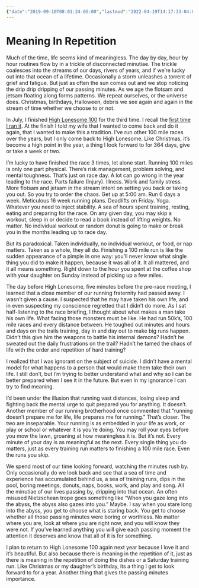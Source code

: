 ```yaml
---
{"date":"2019-09-10T08:01:24-05:00","lastmod":"2022-04-19T14:17:33-04:00","dg-publish":true,"dg-permalink":"meaninginrepetition","permalink":"/meaninginrepetition/","dgHomeLink":true,"dgPassFrontmatter":true}
---
```


# Meaning In Repetition

Much of the time, life seems kind of meaningless. The day by day, hour by hour routines flow by in a trickle of disconnected minutiae. The trickle coalesces into the streams of our days, rivers of years, and if we’re lucky out into that ocean of a lifetime. Occasionally a storm unleashes a torrent of grief and fatigue. But just as often the sun comes out and we stop noticing the drip drip dripping of our passing minutes. As we age the flotsam and jetsam floating along forms patterns. We repeat ourselves, or the universe does. Christmas, birthdays, Halloween, debris we see again and again in the stream of time whether we choose to or not.

In July, I finished [High Lonesome 100](http://highlonesome100.com) for the third time. I recall the [first time I ran it](High%20Lonesome%20100%20-%202017%20Race%20Report%7C%20first%20time%20I%20ran%20it.md). At the finish I told my wife that I wanted to come back and do it again, that I wanted to make this a tradition. I’ve run other 100 mile races over the years, but I only come back to High Lonesome. Like Christmas, it’s become a high point in the year, a thing I look forward to for 364 days, give or take a week or two.

I’m lucky to have finished the race 3 times, let alone start. Running 100 miles is only one part physical. There’s risk management, problem solving, and mental toughness. That’s just on race day. A lot can go wrong in the year leading to the race. Parts failure (Injury). Illness. Work and family stress. More flotsam and jetsam in the stream intent on setting you back or taking you out. So you try to order the chaos. Get up at 5:00 am. Run 6 days a week. Meticulous 16 week running plans. Deadlifts on Friday. Yoga. Whatever you need to inject stability. A sea of hours spent training, resting, eating and preparing for the race. On any given day, you may skip a workout, sleep in or decide to read a book instead of lifting weights. No matter. No individual workout or random donut is going to make or break you in the months leading up to race day.

But its paradoxical. Taken individually, no individual workout, or food, or nap matters. Taken as a whole, they all do. Finishing a 100 mile run is like the sudden appearance of a pimple in one way: you’ll never know what single thing you did to make it happen, because it was all of it. It all mattered, and it all means something. Right down to the hour you spent at the coffee shop with your daughter on Sunday instead of picking up a few miles.

The day before High Lonesome, five minutes before the pre-race meeting, I learned that a close member of our running fraternity had passed away. I wasn’t given a cause. I suspected that he may have taken his own life, and in even suspecting my conscience regretted that I didn’t do more. As I sat half-listening to the race briefing, I thought about what makes a man take his own life. What facing those monsters must be like. He had run 50k’s, 100 mile races and every distance between. He toughed out minutes and hours and days on the trails training, day in and day out to make big runs happen. Didn’t this give him the weapons to battle his internal demons? Hadn’t he sweated out the daily frustrations on the trail? Hadn’t he tamed the chaos of life with the order and repetition of hard training?

I realized that I was ignorant on the subject of suicide. I didn’t have a mental model for what happens to a person that would make them take their own life. I still don’t, but I’m trying to better understand what and why so I can be better prepared when I see it in the future. But even in my ignorance I can try to find meaning.

I’d been under the illusion that running vast distances, losing sleep and fighting back the mental urge to quit prepared you for anything. It doesn’t. Another member of our running brotherhood once commented that “running doesn’t prepare me for life, life prepares me for running.” That’s closer. The two are inseparable. Your running is as embedded in your life as work, or play or school or whatever it is you’re doing. You may roll your eyes before you mow the lawn, groaning at how meaningless it is. But it’s not. Every minute of your day is as meaningful as the next. Every single thing you do matters, just as every training run matters to finishing a 100 mile race. Even the runs you skip.

We spend most of our time looking forward, watching the minutes rush by. Only occasionally do we look back and see that a sea of time and experience has accumulated behind us, a sea of training runs, dips in the pool, boring meetings, donuts, naps, books, work, and play and song. All the minutiae of our lives passing by, dripping into that ocean. An often misused Nietzschean trope goes something like “When you gaze long into the abyss, the abyss also gazes into you.” Maybe. I say when you stare long into the abyss, you get to choose what is staring back. You get to choose whether all those passing minutes were boring or worthless. No matter where you are, look at where you are right now, and you will know they were not. If you’ve learned anything you will give each passing moment the attention it deserves and know that all of it is for something.

I plan to return to High Lonesome 100 again next year because I love it and it’s beautiful. But also because there is meaning in the repetition of it, just as there is meaning in the repetition of doing the dishes or a Saturday training run. Like Christmas or my daughter’s birthday, its a thing I get to look forward to for a year. Another thing that gives the passing minutes importance.
